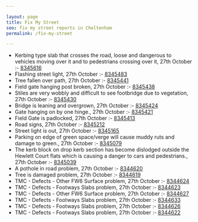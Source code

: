 ```yaml
---

layout: page
title: Fix My Street
seo: fix my street reports in Cheltenham
permalink: /fix-my-street

---
```


<!-- fix_marker starts -->

- Kerbing type slab that crosses the road, loose and dangerous to vehicles moving over it and to pedestrians crossing over it, 27th October :- [8345616](https://www.fixmystreet.com/report/8345616)
- Flashing street light, 27th October :- [8345483](https://www.fixmystreet.com/report/8345483)
- Tree fallen over path, 27th October :- [8345441](https://www.fixmystreet.com/report/8345441)
- Field gate hanging post broken, 27th October :- [8345438](https://www.fixmystreet.com/report/8345438)
- Stiles are very wobbly and difficult to see footbridge due to vegetation, 27th October :- [8345430](https://www.fixmystreet.com/report/8345430)
- Bridge is leaning and overgrown, 27th October :- [8345424](https://www.fixmystreet.com/report/8345424)
- Gate hanging on by one hinge., 27th October :- [8345421](https://www.fixmystreet.com/report/8345421)
- Field Gate is padlocked, 27th October :- [8345413](https://www.fixmystreet.com/report/8345413)
- Road signs, 27th October :- [8345212](https://www.fixmystreet.com/report/8345212)
- Street light is out, 27th October :- [8345165](https://www.fixmystreet.com/report/8345165)
- Parking on edge of green space/verge will cause muddy ruts and damage to green., 27th October :- [8345079](https://www.fixmystreet.com/report/8345079)
- The kerb block on drop kerb section has become dislodged outside the Hewlett Court flats which is causing a danger to cars and pedestrians., 27th October :- [8345039](https://www.fixmystreet.com/report/8345039)
- A pothole in road problem, 27th October :- [8344620](https://www.fixmystreet.com/report/8344620)
- Tree is damaged problem, 27th October :- [8344619](https://www.fixmystreet.com/report/8344619)
- TMC - Defects - Other FW6  Surface problem, 27th October :- [8344624](https://www.fixmystreet.com/report/8344624)
- TMC - Defects - Footways Slabs problem, 27th October :- [8344623](https://www.fixmystreet.com/report/8344623)
- TMC - Defects - Other FW6  Surface problem, 27th October :- [8344627](https://www.fixmystreet.com/report/8344627)
- TMC - Defects - Footways Slabs problem, 27th October :- [8344633](https://www.fixmystreet.com/report/8344633)
- TMC - Defects - Footways Slabs problem, 27th October :- [8344626](https://www.fixmystreet.com/report/8344626)
- TMC - Defects - Footways Slabs problem, 27th October :- [8344622](https://www.fixmystreet.com/report/8344622)

<!-- fix_marker ends -->
